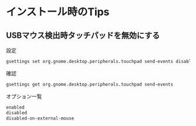# インストール時のTips

## USBマウス検出時タッチパッドを無効にする

設定
```bash
gsettings set org.gnome.desktop.peripherals.touchpad send-events disabled-on-external-mouse
```

確認
```bash
gsettings get org.gnome.desktop.peripherals.touchpad send-events
```

オプション一覧
```bash
enabled
disabled
disabled-on-external-mouse
```
<!--stackedit_data:
eyJoaXN0b3J5IjpbMjAzMjQwNDY0MF19
-->